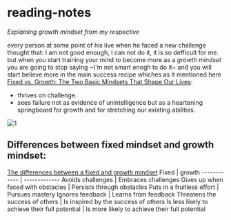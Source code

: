 # reading-notes
*Explaining growth mindset from my respective*

every person at some point of his live when he faced a new challenge thought that: I am not good enough, I can not do it, it is so defficult for me. 
but when you start training your mind to become more as a *growth mindset* you are going to stop saying ~I'm not smart enogh to do it~ and you will start believe more in the main success recipe whiches as it mentioned here [Fixed vs. Growth: The Two Basic Mindsets That Shape Our Lives](https://www.brainpickings.org/2014/01/29/carol-dweck-mindset/):

- thrives on challenge.
- sees failure not as evidence of unintelligence but as a heartening springboard for growth and for stretching our existing abilities.

![1](https://tofasakademi.com/wp-content/uploads/2019/06/growth-mindset3.png)

## Differences between fixed mindset and growth mindset:
[The differences between a fixed and growth mindset](https://pragmaticthinking.com/blog/fixed-and-growth-mindset/)
Fixed        | growth
------------ | -------------
Avoids challenges | Embraces challenges
Gives up when faced with obstacles | Persists through obstacles
Puts in a fruitless effort | Pursues mastery
Ignores feedback | Learns from feedback
Threatens the success of others | Is inspired by the success of others
Is less likely to achieve their full potential | Is more likely to achieve their full potential
